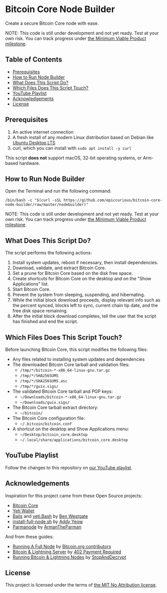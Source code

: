 # Bitcoin Core Node Builder

Create a secure Bitcoin Core node with ease.

NOTE: This code is still under development and not yet ready. Test at your own risk. You can track progress under [the Minimum Viable Product milestone](https://github.com/epiccurious/bitcoin-core-node-builder/milestone/1).

## Table of Contents

- [Prerequisites](#prerequisites)
- [How to Run Node Builder](#how-to-run-node-builder)
- [What Does This Script Do?](#what-does-this-script-do)
- [Which Files Does This Script Touch?](#which-files-does-this-script-touch)
- [YouTube Playlist](#youtube-playlist)
- [Acknowledgements](#acknowledgements)
- [License](#license)

## Prerequisites

1. An active internet connection
2. A fresh install of any modern Linux distribution based on Debian like [Ubuntu Desktop LTS](https://ubuntu.com/tutorials/install-ubuntu-desktop)
3. curl, which you can install with `sudo apt install -y curl`

This script **does not** support macOS, 32-bit operating systems, or Arm-based hardware.

## How to Run Node Builder

Open the Terminal and run the following command:
```
/bin/bash -c "$(curl -sSL https://github.com/epiccurious/bitcoin-core-node-builder/raw/master/nodebuilder)"
```

NOTE: This code is still under development and not yet ready. Test at your own risk. You can track progress under [the Minimum Viable Product milestone](https://github.com/epiccurious/bitcoin-core-node-builder/milestone/1).

## What Does This Script Do?

The script performs the following actions:
1. Install system updates, reboot if necessary, then install dependencies.
2. Download, validate, and extract Bitcoin Core.
3. Set a prune for Bitcoin Core based on the disk free space.
4. Create shortcuts for Bitcoin Core on the desktop and on the "Show Applications" list.
5. Start Bitcoin Core.
6. Prevent the system from sleeping, suspending, and hibernating.
7. While the initial block download proceeds, display relevant info such as the percent synced, blocks left to sync, current chain tip date, and the free disk space remaining.
8. After the initial block download completes, tell the user that the script has finished and end the script.

## Which Files Does This Script Touch?

Before launching Bitcoin Core, this script modifies the following files:
- Any files related to installing system updates and dependencies
- The downloaded Bitcoin Core tarball and validation files:
  - `/tmp/*/bitcoin-*-x86_64-linux-gnu.tar.gz`
  - `/tmp/*/SHA256SUMS`
  - `/tmp/*/SHA256SUMS.asc`
  - `/tmp/*/guix.sigs/`
- The validated Bitcoin Core tarball and PGP keys:
  - `~/Downloads/bitcoin-*-x86_64-linux-gnu.tar.gz`
  - `~/Downloads/guix.sigs/`
- The Bitcoin Core tarball extract directory:
  - `~/bitcoin/`
- The Bitcoin Core configuration file:
  - `~/.bitcoin/bitcoin.conf`
- A shortcut on the desktop and Show Applications menu:
  - `~/Desktop/bitcoin_core.desktop`
  - `~/.local/share/applications/bitcoin_core.desktop`

## YouTube Playlist

Follow the changes to this repository on [our YouTube playlist](https://www.youtube.com/playlist?list=PL3dr_BSAPOFSaozbtQ1wZM2enpdJIY_5T).

## Acknowledgements

Inspiration for this project came from these Open Source projects:
- [Bitcoin Core](https://github.com/bitcoin/bitcoin/graphs/contributors)
- [Yeti Wallet](https://github.com/JWWeatherman/yeticold/graphs/contributors)
- [Bails](https://github.com/BenWestgate/Bails) and [yeti.Bash](https://github.com/BenWestgate/yeti.Bash) by [Ben Westgate](https://github.com/BenWestgate)
- [install-full-node.sh](https://bitnodes.io/install-full-node.sh) by [Addy Yeow](https://github.com/ayeowch/)
- [Parmanode](https://github.com/armantheparman/parmanode) by [ArmanTheParman](https://github.com/armantheparman)

And from these guides:
- [Running A Full Node](https://bitcoin.org/en/full-node) by [Bitcoin.org contributors](https://bitcoin.org)
- [Bitcoin & Lightning Server](https://www.youtube.com/watch?v=_Hrnls92TxQ) by [402 Payment Required](https://www.youtube.com/@402PaymentRequired)
- [Running Bitcoin & Lightning Nodes](https://stopanddecrypt.medium.com/running-bitcoin-lightning-nodes-over-the-tor-network-2021-edition-489180297d5) by [StopAndDecrypt](https://stopanddecrypt.medium.com/)

## License

This project is licensed under the terms of [the MIT No Attribution license](./LICENSE).
